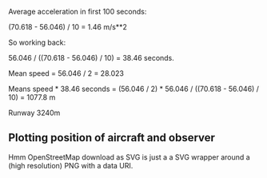 

Average acceleration in first 100 seconds:

(70.618 - 56.046) / 10 = 1.46 m/s**2

So working back:

56.046 / ((70.618 - 56.046) / 10) = 38.46 seconds.

Mean speed = 56.046 / 2 = 28.023

Means speed * 38.46 seconds = 
(56.046 / 2) * 56.046 / ((70.618 - 56.046) / 10) = 1077.8 m

Runway 3240m


## Plotting position of aircraft and observer

Hmm OpenStreetMap download as SVG is just a a SVG wrapper around a (high resolution) PNG with a data URI.


